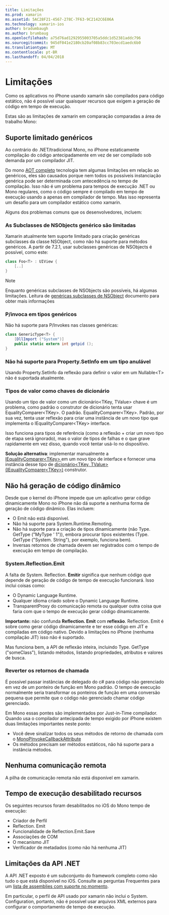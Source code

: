 ```yaml
---
title: Limitações
ms.prod: xamarin
ms.assetid: 5AC28F21-4567-278C-7F63-9C2142C6E06A
ms.technology: xamarin-ios
author: bradumbaugh
ms.author: brumbaug
ms.openlocfilehash: a75d76ad1292955003705a5ddc1d52381addc796
ms.sourcegitcommit: 945df041e2180cb20af08b83cc703ecd1aedc6b0
ms.translationtype: MT
ms.contentlocale: pt-BR
ms.lasthandoff: 04/04/2018
---
```

# <a name="limitations"></a>Limitações

Como os aplicativos no iPhone usando xamarin são compilados para código estático, não é possível usar quaisquer recursos que exigem a geração de código em tempo de execução.

Estas são as limitações de xamarin em comparação comparadas a área de trabalho Mono:

 <a name="Limited_Generics_Support" />


## <a name="limited-generics-support"></a>Suporte limitado genéricos

Ao contrário do .NET/tradicional Mono, no iPhone estaticamente compilação do código antecipadamente em vez de ser compilado sob demanda por um compilador JIT.

Do mono [AOT completo](http://www.mono-project.com/docs/advanced/aot/#full-aot) tecnologia tem algumas limitações em relação ao genéricos, eles são causados porque nem todos os possíveis instanciação genérica pode ser determinada com antecedência no tempo de compilação. Isso não é um problema para tempos de execução .NET ou Mono regulares, como o código sempre é compilado em tempo de execução usando a apenas em compilador de tempo. Mas isso representa um desafio para um compilador estático como xamarin.

Alguns dos problemas comuns que os desenvolvedores, incluem:

 <a name="Generic_Subclasses_of_NSObjects_are_limited" />


### <a name="generic-subclasses-of-nsobjects-are-limited"></a>As Subclasses de NSObjects genérico são limitadas

Xamarin atualmente tem suporte limitado para criação genéricas subclasses da classe NSObject, como não há suporte para métodos genéricos. A partir de 7.2.1, usar subclasses genéricas de NSObjects é possível, como este:

```csharp
class Foo<T> : UIView {
    [..]
}
```

> [!NOTE]
> Enquanto genéricas subclasses de NSObjects são possíveis, há algumas limitações. Leitura de [genéricas subclasses de NSObject](~/ios/internals/api-design/nsobject-generics.md) documento para obter mais informações



### <a name="pinvokes-in-generic-types"></a>P/invoca em tipos genéricos

Não há suporte para P/Invokes nas classes genéricas:

```csharp
class GenericType<T> {
    [DllImport ("System")]
    public static extern int getpid ();
}
```

 <a name="Property.SetInfo_on_a_Nullable_Type_is_not_supported" />


### <a name="propertysetinfo-on-a-nullable-type-is-not-supported"></a>Não há suporte para Property.SetInfo em um tipo anulável

Usando Property.SetInfo da reflexão para definir o valor em um Nullable&lt;T&gt; não é suportada atualmente.

 <a name="Value_types_as_Dictionary_Keys" />


### <a name="value-types-as-dictionary-keys"></a>Tipos de valor como chaves de dicionário

Usando um tipo de valor como um dicionário&lt;TKey, TValue&gt; chave é um problema, como padrão o construtor de dicionário tenta usar EqualityComparer&lt;TKey&gt;. O padrão. EqualityComparer&lt;TKey&gt;. Padrão, por sua vez, tenta usar reflexão para criar uma instância de um novo tipo que implementa o IEqualityComparer&lt;TKey&gt; interface.

Isso funciona para tipos de referência (como a reflexão + criar um novo tipo de etapa será ignorado), mas o valor de tipos de falhas e o que grave rapidamente em vez disso, quando você tentar usá-lo no dispositivo.

 **Solução alternativa**: implementar manualmente a [IEqualityComparer&lt;TKey&gt; ](https://developer.xamarin.com/api/type/System.Collections.Generic.IEqualityComparer%601/) em um novo tipo de interface e fornecer uma instância desse tipo de [dicionário&lt;TKey, TValue&gt; ](https://developer.xamarin.com/api/type/System.Collections.Generic.Dictionary%3CTKey,TValue%3E/) [(IEqualityComparer&lt;TKey&gt;)](https://developer.xamarin.com/api/type/System.Collections.Generic.IEqualityComparer%601/) construtor.


 <a name="No_Dynamic_Code_Generation" />


## <a name="no-dynamic-code-generation"></a>Não há geração de código dinâmico

Desde que o kernel do iPhone impede que um aplicativo gerar código dinamicamente Mono no iPhone não dá suporte a nenhuma forma de geração de código dinâmico. Elas incluem:

-  O Emit não está disponível.
-  Não há suporte para System.Runtime.Remoting.
-  Não há suporte para a criação de tipos dinamicamente (não Type. GetType ("MyType ' 1")), embora procurar tipos existentes (Type. GetType ("System. String"), por exemplo, funciona bem). 
-  Inversas retornos de chamada devem ser registrados com o tempo de execução em tempo de compilação.


 
 <a name="System.Reflection.Emit" />


### <a name="systemreflectionemit"></a>System.Reflection.Emit

A falta de System. Reflection. **Emitir** significa que nenhum código que depende de geração de código de tempo de execução funcionará. Isso inclui coisas como:

-  O Dynamic Language Runtime.
-  Qualquer idioma criado sobre o Dynamic Language Runtime.
-  TransparentProxy do comunicação remota ou qualquer outra coisa que faria com que o tempo de execução gerar código dinamicamente. 


 **Importante:** não confunda **Reflection. Emit** com **reflexão**. Reflection. Emit é sobre como gerar código dinamicamente e ter esse código em JIT e compiladas em código nativo. Devido a limitações no iPhone (nenhuma compilação JIT) isso não é suportado.

Mas funciona bem, a API de reflexão inteira, incluindo Type. GetType ("someClass"), listando métodos, listando propriedades, atributos e valores de busca.

 
 <a name="Reverse_Callbacks" />


### <a name="reverse-callbacks"></a>Reverter os retornos de chamada

É possível passar instâncias de delegado do c# para código não gerenciado em vez de um ponteiro de função em Mono padrão. O tempo de execução normalmente seria transformar os ponteiros de função em uma conversão pequena que permite que o código não gerenciado chamar código gerenciado.

Em Mono essas pontes são implementados por Just-in-Time compilador. Quando usa o compilador antecipada de tempo exigido por iPhone existem duas limitações importantes neste ponto:

-  Você deve sinalizar todos os seus métodos de retorno de chamada com o [MonoPInvokeCallbackAttribute](https://developer.xamarin.com/api/type/ObjCRuntime.MonoPInvokeCallbackAttribute) 
-  Os métodos precisam ser métodos estáticos, não há suporte para a instância métodos. 
 
<a name="No_Remoting" />

## <a name="no-remoting"></a>Nenhuma comunicação remota

A pilha de comunicação remota não está disponível em xamarin.


 <a name="Runtime_Disabled_Features" />


## <a name="runtime-disabled-features"></a>Tempo de execução desabilitado recursos

Os seguintes recursos foram desabilitados no iOS do Mono tempo de execução:

-  Criador de Perfil
-  Reflection. Emit
-  Funcionalidade de Reflection.Emit.Save
-  Associações de COM
-  O mecanismo JIT
-  Verificador de metadados (como não há nenhuma JIT)


 <a name=".NET_API_Limitations" />


## <a name="net-api-limitations"></a>Limitações da API .NET

A API .NET exposto é um subconjunto do framework completo como não tudo o que está disponível no iOS. Consulte as perguntas Frequentes para um [lista de assemblies com suporte no momento](~/cross-platform/internals/available-assemblies.md).



Em particular, o perfil de API usado por xamarin não inclui o System. Configuration, portanto, não é possível usar arquivos XML externos para configurar o comportamento de tempo de execução.
